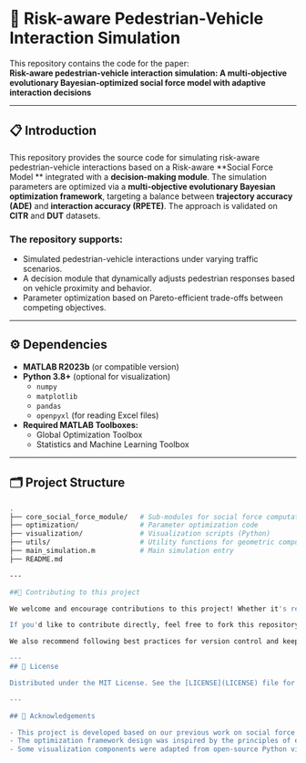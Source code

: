 # 📌 Risk-aware Pedestrian-Vehicle Interaction Simulation

This repository contains the code for the paper:  
**Risk-aware pedestrian-vehicle interaction simulation: A multi-objective evolutionary Bayesian-optimized social force model with adaptive interaction decisions**

---

## 📋 Introduction

This repository provides the source code for simulating risk-aware pedestrian-vehicle interactions based on a Risk-aware **Social Force Model ** integrated with a **decision-making module**. The simulation parameters are optimized via a **multi-objective evolutionary Bayesian optimization framework**, targeting a balance between **trajectory accuracy (ADE)** and **interaction accuracy (RPETE)**. The approach is validated on **CITR** and **DUT** datasets.

### The repository supports:
- Simulated pedestrian-vehicle interactions under varying traffic scenarios.
- A decision module that dynamically adjusts pedestrian responses based on vehicle proximity and behavior.
- Parameter optimization based on Pareto-efficient trade-offs between competing objectives.

---

## ⚙️ Dependencies

- **MATLAB R2023b** (or compatible version)
- **Python 3.8+** (optional for visualization)
  - `numpy`
  - `matplotlib`
  - `pandas`
  - `openpyxl` (for reading Excel files)
- **Required MATLAB Toolboxes:**
  - Global Optimization Toolbox
  - Statistics and Machine Learning Toolbox

---

## 🗂 Project Structure
```bash
.
├── core_social_force_module/   # Sub-modules for social force computation, decision-making, etc.
├── optimization/               # Parameter optimization code
├── visualization/              # Visualization scripts (Python)
├── utils/                      # Utility functions for geometric computations and scene configuration
├── main_simulation.m           # Main simulation entry
├── README.md

---

##🤝 Contributing to this project

We welcome and encourage contributions to this project! Whether it's reporting bugs, suggesting new features, or improving existing functionality, your input is highly valuable. You can open an issue on our [GitHub Issues](https://github.com/Xixik77/Risk-aware-SFM) page to share feedback or raise problems.

If you'd like to contribute directly, feel free to fork this repository and submit a pull request. Be sure to include necessary tests, comments, and documentation with your code changes.

We also recommend following best practices for version control and keeping changes consistent with the project's structure.

---
## 📄 License

Distributed under the MIT License. See the [LICENSE](LICENSE) file for more information.

---

## 🙏 Acknowledgements

- This project is developed based on our previous work on social force modeling and pedestrian-vehicle interaction simulation.
- The optimization framework design was inspired by the principles of evolutionary Bayesian optimization in multi-objective scenarios.
- Some visualization components were adapted from open-source Python visualization tools.
